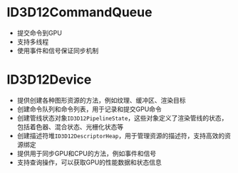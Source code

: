 # ID3D12CommandQueue
- 提交命令到GPU
- 支持多线程
- 使用事件和信号保证同步机制
# ID3D12Device
- 提供创建各种图形资源的方法，例如纹理、缓冲区、渲染目标
- 创建命令队列和命令列表，用于记录和提交GPU命令
- 创建管线状态对象`ID3D12PipelineState`，这些对象定义了渲染管线的状态，包括着色器、混合状态、光栅化状态等
- 创建描述符堆`ID3D12DescriptorHeap`，用于管理资源的描述符，支持高效的资源绑定
- 提供用于同步GPU和CPU的方法，例如事件和信号
- 支持查询操作，可以获取GPU的性能数据和状态信息